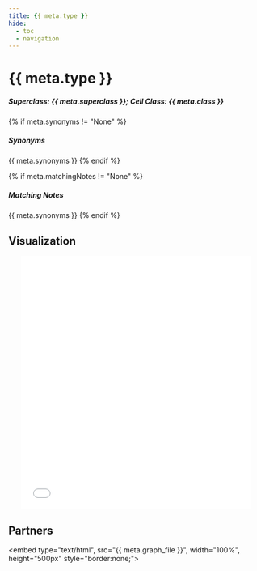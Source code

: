 ```yaml
---
title: {{ meta.type }}
hide:
  - toc
  - navigation
---
```


# {{ meta.type }}

##### Superclass: {{ meta.superclass }}; Cell Class: {{ meta.class }}

{% if meta.synonyms != "None" %}
##### Synonyms
{{ meta.synonyms }}
{% endif %}

{% if meta.matchingNotes != "None" %}
##### Matching Notes
{{ meta.synonyms }}
{% endif %}

## Visualization

<div style="text-align: center;">
    <iframe src="{{ meta.url }}" width="90%" height="500px" style="border:none;"></iframe>
</div>

## Partners

<embed type="text/html", src="{{ meta.graph_file }}", width="100%", height="500px" style="border:none;"></embed>



